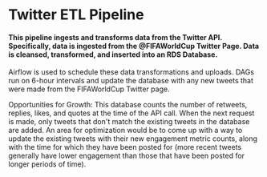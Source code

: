 # Twitter ETL Pipeline

#### This pipeline ingests and transforms data from the Twitter API. Specifically, data is ingested from the @FIFAWorldCup Twitter Page. Data is cleansed, transformed, and inserted into an RDS Database.

Airflow is used to schedule these data transformations and uploads. DAGs run on 6-hour intervals and update the database with any new tweets that were made from the FIFAWorldCup Twitter page.

Opportunities for Growth:
This database counts the number of retweets, replies, likes, and quotes at the time of the API call. When the next request is made, only tweets that don't match the existing tweets in the database are added. An area for optimization would be to come up with a way to update the existing tweets with their new engagement metric counts, along with the time for which they have been posted for (more recent tweets generally have lower engagement than those that have been posted for longer periods of time).